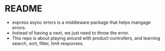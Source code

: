 # README

- express async errors is a middleware package that helps mangage errors.
- Instead of having a next, we just need to throw the error.
- This repo is about playing around with product controllers, and learning search, sort, filter, limit responses.
